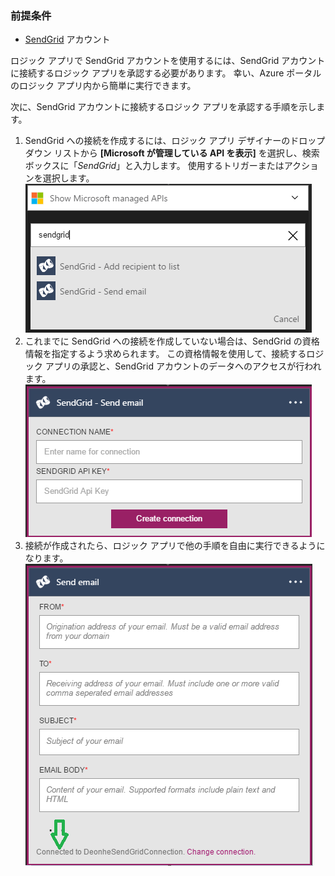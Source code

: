 ### <a name="prerequisites"></a>前提条件
* [SendGrid](https://www.SendGrid.com/) アカウント 

ロジック アプリで SendGrid アカウントを使用するには、SendGrid アカウントに接続するロジック アプリを承認する必要があります。 幸い、Azure ポータルのロジック アプリ内から簡単に実行できます。 

次に、SendGrid アカウントに接続するロジック アプリを承認する手順を示します。

1. SendGrid への接続を作成するには、ロジック アプリ デザイナーのドロップダウン リストから **[Microsoft が管理している API を表示]** を選択し、検索ボックスに「*SendGrid*」と入力します。 使用するトリガーまたはアクションを選択します。  
   ![SendGrid 手順 1](./media/connectors-create-api-sendgrid/sendgrid-1.png)
2. これまでに SendGrid への接続を作成していない場合は、SendGrid の資格情報を指定するよう求められます。 この資格情報を使用して、接続するロジック アプリの承認と、SendGrid アカウントのデータへのアクセスが行われます。  
   ![SendGrid 手順 2](./media/connectors-create-api-sendgrid/sendgrid-2.png)
3. 接続が作成されたら、ロジック アプリで他の手順を自由に実行できるようになります。  
   ![SendGrid 手順 3](./media/connectors-create-api-sendgrid/sendgrid-3.png)   

